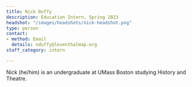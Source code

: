 ```yaml
---
title: Nick Duffy
description: Education Intern, Spring 2023
headshot: "/images/headshots/nick-headshot.png"
type: person
contact:
- method: Email
  details: nduffy@leventhalmap.org
staff_category: intern

---
```

Nick (he/him) is an undergraduate at UMass Boston studying History and Theatre.